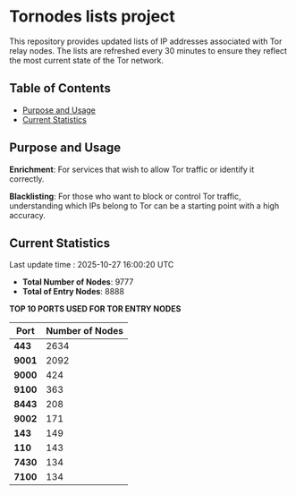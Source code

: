 # Tornodes lists project

This repository provides updated lists of IP addresses associated with Tor relay nodes. The lists are refreshed every 30 minutes to ensure they reflect the most current state of the Tor network.

## Table of Contents

- [Purpose and Usage](#purpose-and-usage)
- [Current Statistics](#current-statistics)


## Purpose and Usage

**Enrichment**: For services that wish to allow Tor traffic or identify it correctly.

**Blacklisting**: For those who want to block or control Tor traffic, understanding which IPs belong to Tor can be a starting point with a high accuracy.

## Current Statistics

Last update time : 2025-10-27 16:00:20 UTC

- **Total Number of Nodes**: 9777
- **Total of Entry Nodes**: 8888

**TOP 10 PORTS USED FOR TOR ENTRY NODES**

| **Port** | **Number of Nodes** |
|------|-----------------|
| **443**   | 2634  |
| **9001**   | 2092  |
| **9000**   | 424  |
| **9100**   | 363  |
| **8443**   | 208  |
| **9002**   | 171  |
| **143**   | 149  |
| **110**   | 143  |
| **7430**   | 134  |
| **7100**   | 134  |

